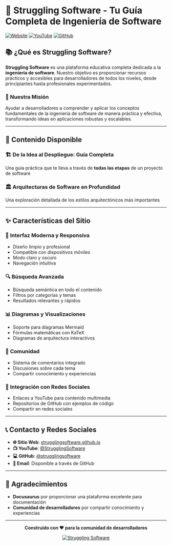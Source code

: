 # 🚀 Struggling Software - Tu Guía Completa de Ingeniería de Software

[![Website](https://img.shields.io/badge/Website-Live-blue?style=for-the-badge&logo=github)](https://strugglingsoftware.github.io/struggling-ingenieria-de-software/)
[![YouTube](https://img.shields.io/badge/YouTube-Struggling%20Software-red?style=for-the-badge&logo=youtube)](https://www.youtube.com/@StrugglingSoftware)
[![GitHub](https://img.shields.io/badge/GitHub-Repositorios-black?style=for-the-badge&logo=github)](https://github.com/strugglingsoftware)

## 📚 ¿Qué es Struggling Software?

**Struggling Software** es una plataforma educativa completa dedicada a la **ingeniería de software**. Nuestro objetivo es proporcionar recursos prácticos y accesibles para desarrolladores de todos los niveles, desde principiantes hasta profesionales experimentados.

### 🎯 Nuestra Misión

Ayudar a desarrolladores a comprender y aplicar los conceptos fundamentales de la ingeniería de software de manera práctica y efectiva, transformando ideas en aplicaciones robustas y escalables.

---

## 📖 Contenido Disponible

### 🏗️ **De la Idea al Despliegue: Guía Completa**

Una guía práctica que te lleva a través de **todas las etapas** de un proyecto de software

### 🏛️ **Arquitecturas de Software en Profundidad**

Una exploración detallada de los estilos arquitectónicos más importantes


---

## ✨ Características del Sitio

### 🎨 **Interfaz Moderna y Responsiva**
- Diseño limpio y profesional
- Compatible con dispositivos móviles
- Modo claro y oscuro
- Navegación intuitiva

### 🔍 **Búsqueda Avanzada**
- Búsqueda semántica en todo el contenido
- Filtros por categorías y temas
- Resultados relevantes y rápidos

### 📊 **Diagramas y Visualizaciones**
- Soporte para diagramas Mermaid
- Fórmulas matemáticas con KaTeX
- Diagramas de arquitectura interactivos

### 💬 **Comunidad**
- Sistema de comentarios integrado
- Discusiones sobre cada tema
- Compartir conocimiento y experiencias

### 📱 **Integración con Redes Sociales**
- Enlaces a YouTube para contenido multimedia
- Repositorios de GitHub con ejemplos de código
- Compartir en redes sociales

---



## 📞 Contacto y Redes Sociales

- **🌐 Sitio Web**: [strugglingsoftware.github.io](https://strugglingsoftware.github.io/struggling-ingenieria-de-software/)
- **📺 YouTube**: [@StrugglingSoftware](https://www.youtube.com/@StrugglingSoftware)
- **💻 GitHub**: [@strugglingsoftware](https://github.com/strugglingsoftware)
- **📧 Email**: Disponible a través de GitHub

---



## 🙏 Agradecimientos

- **Docusaurus** por proporcionar una plataforma excelente para documentación
- **Comunidad de desarrolladores** por compartir conocimiento y experiencias

---

<div align="center">

**Construido con ❤️ para la comunidad de desarrolladores**

[![Struggling Software](https://img.shields.io/badge/Made%20with-❤️-red?style=for-the-badge)](https://strugglingsoftware.github.io/struggling-ingenieria-de-software/)

</div>
